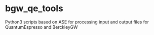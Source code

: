# bgw_qe_tools

Python3 scripts based on ASE for processing input and output files for QuantumEspresso and BerckleyGW
